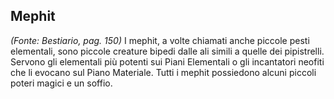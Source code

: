 ## **Mephit**

*(Fonte: Bestiario, pag. 150)* I mephit, a volte chiamati anche piccole pesti elementali, sono piccole creature bipedi dalle ali simili a quelle dei pipistrelli. Servono gli elementali più potenti sui Piani Elementali o gli incantatori neofiti che li evocano sul Piano Materiale. Tutti i mephit possiedono alcuni piccoli poteri magici e un soffio.
